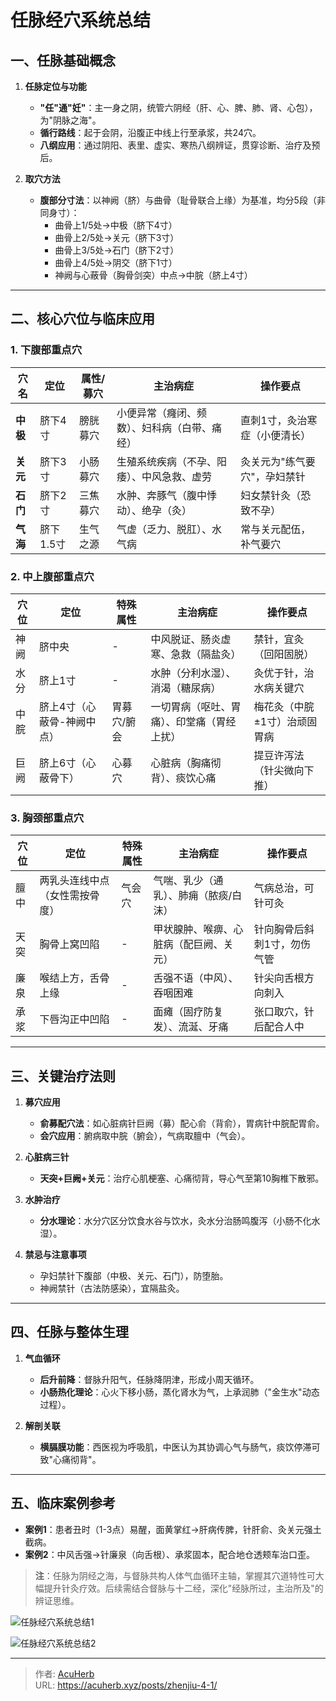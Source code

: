 # 任脉经穴系统总结


## **一、任脉基础概念**
1. **任脉定位与功能**  
   - **"任"通"妊"**：主一身之阴，统管六阴经（肝、心、脾、肺、肾、心包），为"阴脉之海"。  
   - **循行路线**：起于会阴，沿腹正中线上行至承浆，共24穴。  
   - **八纲应用**：通过阴阳、表里、虚实、寒热八纲辨证，贯穿诊断、治疗及预后。  

2. **取穴方法**  
   - **腹部分寸法**：以神阙（脐）与曲骨（耻骨联合上缘）为基准，均分5段（非同身寸）：  
     - 曲骨上1/5处→中极（脐下4寸）  
     - 曲骨上2/5处→关元（脐下3寸）  
     - 曲骨上3/5处→石门（脐下2寸）  
     - 曲骨上4/5处→阴交（脐下1寸）  
     - 神阙与心蔽骨（胸骨剑突）中点→中脘（脐上4寸）  

---

## **二、核心穴位与临床应用**
### **1. 下腹部重点穴**
| 穴名 | 定位                | 属性/募穴       | 主治病症                          | 操作要点                  |
|------|---------------------|-----------------|-----------------------------------|---------------------------|
| **中极** | 脐下4寸             | 膀胱募穴        | 小便异常（癃闭、频数）、妇科病（白带、痛经） | 直刺1寸，灸治寒症（小便清长） |
| **关元** | 脐下3寸             | 小肠募穴        | 生殖系统疾病（不孕、阳痿）、中风急救、虚劳 | 灸关元为"练气要穴"，孕妇禁针 |
| **石门** | 脐下2寸             | 三焦募穴        | 水肿、奔豚气（腹中悸动）、绝孕（灸） | 妇女禁针灸（恐致不孕）      |
| **气海** | 脐下1.5寸           | 生气之源        | 气虚（乏力、脱肛）、水气病        | 常与关元配伍，补气要穴      |

### **2. 中上腹部重点穴**
| 穴位  | 定位                  | 特殊属性       | 主治病症                                   | 操作要点                          |
|-------|-----------------------|----------------|--------------------------------------------|-----------------------------------|
| 神阙  | 脐中央                | -              | 中风脱证、肠炎虚寒、急救（隔盐灸）         | 禁针，宜灸（回阳固脱）            |
| 水分  | 脐上1寸               | -              | 水肿（分利水湿）、消渴（糖尿病）           | 灸优于针，治水病关键穴            |
| 中脘  | 脐上4寸（心蔽骨-神阙中点） | 胃募穴/腑会    | 一切胃病（呕吐、胃痛）、印堂痛（胃经上扰） | 梅花灸（中脘±1寸）治顽固胃病      |
| 巨阙  | 脐上6寸（心蔽骨下）   | 心募穴         | 心脏病（胸痛彻背）、痰饮心痛               | 提豆许泻法（针尖微向下推）        |

### **3. 胸颈部重点穴**
| 穴位  | 定位                              | 特殊属性  | 主治病症                                   | 操作要点                          |
|-------|-----------------------------------|-----------|--------------------------------------------|-----------------------------------|
| 膻中  | 两乳头连线中点（女性需按骨度）    | 气会穴    | 气喘、乳少（通乳）、肺痈（脓痰/白沫）     | 气病总治，可针可灸                |
| 天突  | 胸骨上窝凹陷                      | -         | 甲状腺肿、喉痹、心脏病（配巨阙、关元）     | 针向胸骨后斜刺1寸，勿伤气管       |
| 廉泉  | 喉结上方，舌骨上缘                | -         | 舌强不语（中风）、吞咽困难                 | 针尖向舌根方向刺入                |
| 承浆  | 下唇沟正中凹陷                    | -         | 面瘫（固疗防复发）、流涎、牙痛             | 张口取穴，针后配合人中            |

---

## **三、关键治疗法则**
1. **募穴应用**  
   - **俞募配穴法**：如心脏病针巨阙（募）配心俞（背俞），胃病针中脘配胃俞。  
   - **会穴应用**：腑病取中脘（腑会），气病取膻中（气会）。  

2. **心脏病三针**  
   - **天突+巨阙+关元**：治疗心肌梗塞、心痛彻背，导心气至第10胸椎下散邪。  

3. **水肿治疗**  
   - **分水理论**：水分穴区分饮食水谷与饮水，灸水分治肠鸣腹泻（小肠不化水湿）。  

4. **禁忌与注意事项**  
   - 孕妇禁针下腹部（中极、关元、石门），防堕胎。  
   - 神阙禁针（古法防感染），宜隔盐灸。  

---

## **四、任脉与整体生理**
1. **气血循环**  
   - **后升前降**：督脉升阳气，任脉降阴津，形成小周天循环。  
   - **小肠热化理论**：心火下移小肠，蒸化肾水为气，上承润肺（"金生水"动态过程）。  

2. **解剖关联**  
   - **横膈膜功能**：西医视为呼吸肌，中医认为其协调心气与肠气，痰饮停滞可致"心痛彻背"。  

---

## **五、临床案例参考**
- **案例1**：患者丑时（1-3点）易醒，面黄掌红→肝病传脾，针肝俞、灸关元强土截病。  
- **案例2**：中风舌强→针廉泉（向舌根）、承浆固本，配合地仓透颊车治口歪。  

> **注**：任脉为阴经之海，与督脉共构人体气血循环主轴，掌握其穴道特性可大幅提升针灸疗效。后续需结合督脉与十二经，深化"经脉所过，主治所及"的辨证思维。

![任脉经穴系统总结1](http://img.xingtan.one/i/2025/07/11/6870ca1355ba9.webp)

![任脉经穴系统总结2](http://img.xingtan.one/i/2025/07/11/6870ca1616bc7.webp)

---

> 作者: [AcuHerb](https://acuherb.xyz)  
> URL: https://acuherb.xyz/posts/zhenjiu-4-1/  

